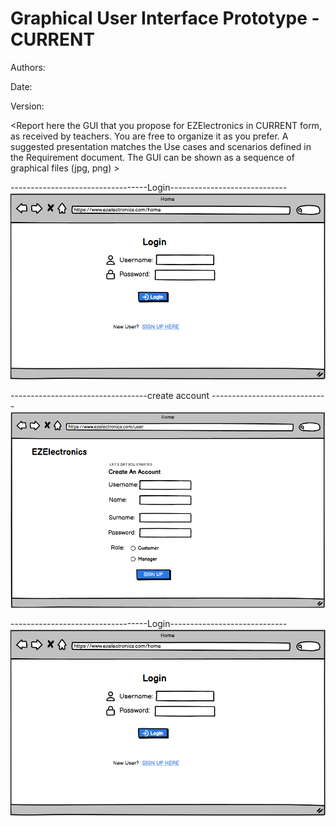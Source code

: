 # Graphical User Interface Prototype - CURRENT

Authors:

Date:

Version:

\<Report here the GUI that you propose for EZElectronics in CURRENT form, as received by teachers. You are free to organize it as you prefer. A suggested presentation matches the Use cases and scenarios defined in the Requirement document. The GUI can be shown as a sequence of graphical files (jpg, png) >

----------------------------------Login-----------------------------
![login.png](./diagrams/v1/gui_v1/login.png)


----------------------------------create account -----------------------------
![user.png](./diagrams/v1/gui_v1/user.png)

----------------------------------Login-----------------------------
![login.png](./diagrams/v1/gui_v1/login.png)
